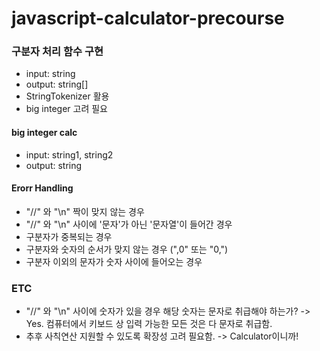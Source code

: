 # javascript-calculator-precourse

### 구분자 처리 함수 구현
* input: string
* output: string[]
* StringTokenizer 활용 
* big integer 고려 필요

#### big integer calc
* input: string1, string2
* output: string

#### Erorr Handling
* "//" 와 "\n" 짝이 맞지 않는 경우
* "//" 와 "\n" 사이에 '문자'가 아닌 '문자열'이 들어간 경우
* 구분자가 중복되는 경우
* 구분자와 숫자의 순서가 맞지 않는 경우 (",0" 또는 "0,")
* 구분자 이외의 문자가 숫자 사이에 들어오는 경우

### ETC
* "//" 와 "\n" 사이에 숫자가 있을 경우 해당 숫자는 문자로 취급해야 하는가? -> Yes. 컴퓨터에서 키보드 상 입력 가능한 모든 것은 다 문자로 취급함.
* 추후 사칙연산 지원할 수 있도록 확장성 고려 필요함. -> Calculator이니까!
